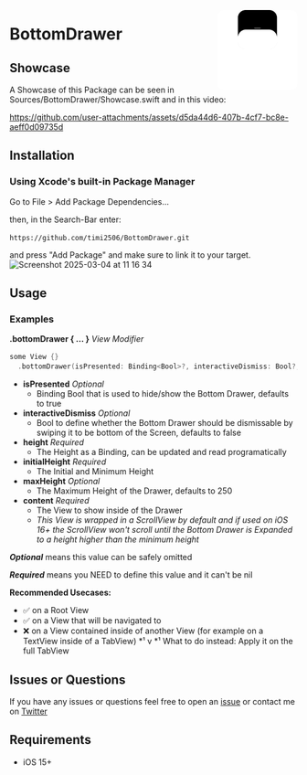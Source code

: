 
<p align="right">
  <img align="right" height="140" src="https://github.com/timi2506/RAW-files-i-need-for-stuff/blob/main/BottomSheetIcon.png?raw=true" alt="BottomDrawer" style="float: right; border-radius: 10px;"/>
</p>

<h1 align="left">BottomDrawer</h1>

## Showcase
A Showcase of this Package can be seen in Sources/BottomDrawer/Showcase.swift and in this video:



https://github.com/user-attachments/assets/d5da44d6-407b-4cf7-bc8e-aeff0d09735d


## Installation
### Using Xcode's built-in Package Manager 
Go to File > Add Package Dependencies...

then, in the Search-Bar enter: 

```https://github.com/timi2506/BottomDrawer.git``` 

and press "Add Package" and make sure to link it to your target.
<img width="362" alt="Screenshot 2025-03-04 at 11 16 34" src="https://github.com/user-attachments/assets/8b3672b9-9345-4d6b-9b0d-26d03bd189c7" />

## Usage
### Examples
**.bottomDrawer { ... }** *View Modifier*
```swift
some View {}
  .bottomDrawer(isPresented: Binding<Bool>?, interactiveDismiss: Bool?, height: Binding<CGFloat>, initialHeight: CGFloat, maxHeight: CGFloat?, content: () -> _)
```
- **isPresented** *Optional*
  - Binding Bool that is used to hide/show the Bottom Drawer, defaults to true
- **interactiveDismiss** *Optional*
  - Bool to define whether the Bottom Drawer should be dismissable by swiping it to be bottom of the Screen, defaults to false
- **height** *Required*
  - The Height as a Binding, can be updated and read programatically
- **initialHeight** *Required*
  - The Initial and Minimum Height
- **maxHeight** *Optional*
  - The Maximum Height of the Drawer, defaults to 250
- **content** *Required*
  - The View to show inside of the Drawer
  - *This View is wrapped in a ScrollView by default and if used on iOS 16+ the ScrollView won't scroll until the Bottom Drawer is Expanded to a height higher than the minimum height*
 
***Optional*** means this value can be safely omitted 

***Required*** means you NEED to define this value and it can't be nil

**Recommended Usecases:**
- ✅ on a Root View
- ✅ on a View that will be navigated to
- ❌ on a View contained inside of another View (for example on a TextView inside of a TabView) *¹
v
*¹ What to do instead: Apply it on the full TabView
  
## Issues or Questions

If you have any issues or questions feel free to open an [issue](https://github.com/timi2506/BottomDrawer/issues/new/choose) or contact me on [Twitter](https://x.com/timi2506)

## Requirements
- iOS 15+
